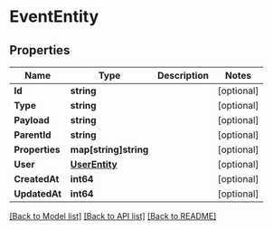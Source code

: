 # EventEntity

## Properties

Name | Type | Description | Notes
------------ | ------------- | ------------- | -------------
**Id** | **string** |  | [optional] 
**Type** | **string** |  | [optional] 
**Payload** | **string** |  | [optional] 
**ParentId** | **string** |  | [optional] 
**Properties** | **map[string]string** |  | [optional] 
**User** | [**UserEntity**](UserEntity.md) |  | [optional] 
**CreatedAt** | **int64** |  | [optional] 
**UpdatedAt** | **int64** |  | [optional] 

[[Back to Model list]](../README.md#documentation-for-models) [[Back to API list]](../README.md#documentation-for-api-endpoints) [[Back to README]](../README.md)


